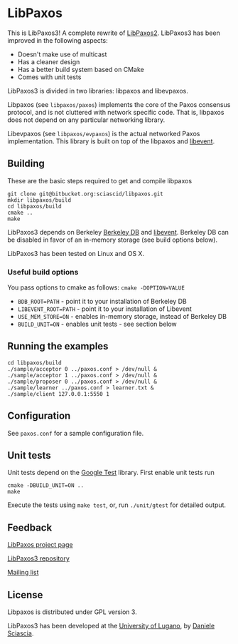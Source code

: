 # LibPaxos

This is LibPaxos3! A complete rewrite of [LibPaxos2](http://libpaxos.sourceforge.net/). LibPaxos3 has been improved in the following aspects:

- Doesn't make use of multicast
- Has a cleaner design
- Has a better build system based on CMake
- Comes with unit tests

LibPaxos3 is divided in two libraries: libpaxos and libevpaxos. 

Libpaxos (see ```libpaxos/paxos```) implements the core of the Paxos consensus protocol, and is not cluttered with network specific code. That is, libpaxos does not depend on any particular networking library.

Libevpaxos (see ```libpaxos/evpaxos```) is the actual networked Paxos implementation. This library is built on top of the libpaxos and [libevent](http://www.libevent.org).

## Building

These are the basic steps required to get and compile libpaxos

	git clone git@bitbucket.org:sciascid/libpaxos.git
	mkdir libpaxos/build
	cd libpaxos/build
	cmake ..
	make

LibPaxos3 depends on Berkeley [Berkeley DB](http://www.oracle.com/technetwork/products/berkeleydb/overview/index.html) and [libevent](http://www.libevent.org). Berkeley DB can be disabled in favor of an in-memory storage (see build options below).

LibPaxos3 has been tested on Linux and OS X.

### Useful build options

You pass options to cmake as follows: ```cmake -DOPTION=VALUE```

- ```BDB_ROOT=PATH```  - point it to your installation of Berkeley DB
- ```LIBEVENT_ROOT=PATH``` -  point it to your installation of Libevent
- ```USE_MEM_STORE=ON``` - enables in-memory storage, instead of Berkeley DB
- ```BUILD_UNIT=ON``` -  enables unit tests - see section below

## Running the examples

	cd libpaxos/build
	./sample/acceptor 0 ../paxos.conf > /dev/null &
	./sample/acceptor 1 ../paxos.conf > /dev/null &
	./sample/proposer 0 ../paxos.conf > /dev/null &
	./sample/learner ../paxos.conf > learner.txt &
	./sample/client 127.0.0.1:5550 1

## Configuration

See ```paxos.conf``` for a sample configuration file.

##  Unit tests

Unit tests depend on the [Google Test](http://code.google.com/p/googletest/) library. First enable unit tests run

	cmake -DBUILD_UNIT=ON ..
	make

Execute the tests using ```make test```, or, run ```./unit/gtest``` for detailed output.

## Feedback

[LibPaxos project page](http://libpaxos.sourceforge.net)

[LibPaxos3 repository](https://bitbucket.org/sciascid/libpaxos)

[Mailing list](https://lists.sourceforge.net/lists/listinfo/libpaxos-general)

## License

Libpaxos is distributed under GPL version 3.

LibPaxos3 has been developed at the [University of Lugano](http://inf.usi.ch), by [Daniele Sciascia](http://atelier.inf.usi.ch/~sciascid).

